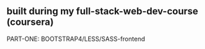 built during my full-stack-web-dev-course (coursera)
---------------------------------

PART-ONE: BOOTSTRAP4/LESS/SASS-frontend





